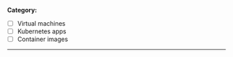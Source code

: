 **Category:**

- [ ] Virtual machines
- [ ] Kubernetes apps
- [ ] Container images

---

<!-- 1. Please select the category from the list above. -->
<!-- 2. Please describe the PR below. -->
